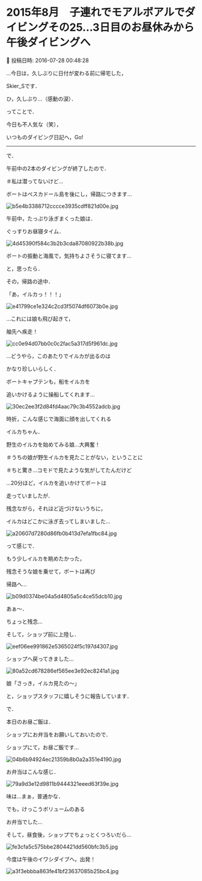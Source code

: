 # 2015年8月　子連れでモアルボアルでダイビングその25…3日目のお昼休みから午後ダイビングへ

📅 投稿日時: 2016-07-28 00:48:28

…今日は，久しぶりに日付が変わる前に帰宅した，


Skier_Sです．


ひ，久しぶり…（感動の涙）．





ってことで．


今日も不人気な（笑），


いつものダイビング日記へ，Go!


------


で．


午前中の2本のダイビングが終了したので．


＃私は潜ってないけど…





ボートはぺスカドール島を後にし，帰路につきます…




![b5e4b3388712cccce3935cdff821d00e.jpg](images/b5e4b3388712cccce3935cdff821d00e.jpg)




午前中，たっぷり泳ぎまくった娘は．


ぐっすりお昼寝タイム．




![4d45390f584c3b2b3cda87080922b38b.jpg](images/4d45390f584c3b2b3cda87080922b38b.jpg)




ボートの振動と海風で，気持ちよさそうに寝てます…





と，思ったら．


その，帰路の途中．





「あ，イルカっ！！！」







![e41799ce1e324c2cd3f5074df6073b0e.jpg](images/e41799ce1e324c2cd3f5074df6073b0e.jpg)




…これには娘も飛び起きて，


舳先へ疾走！




![cc0e94d07bb0c0c2fac5a317d5f961dc.jpg](images/cc0e94d07bb0c0c2fac5a317d5f961dc.jpg)




…どうやら，このあたりでイルカが出るのは


かなり珍しいらしく．


ボートキャプテンも，船をイルカを


追いかけるように操船してくれます…




![30ec2ee3f2d84fd4aac79c3b4552adcb.jpg](images/30ec2ee3f2d84fd4aac79c3b4552adcb.jpg)




時折，こんな感じで海面に顔を出してくれる


イルカちゃん．


野生のイルカを始めてみる娘…大興奮！


＃うちの娘が野生イルカを見たことがない，ということに


＃ちと驚き…コモドで見たような気がしてたんだけど





…20分ほど，イルカを追いかけてボートは


走っていましたが．


残念ながら，それほど近づけないうちに，


イルカはどこかに泳ぎ去ってしまいました…




![a20607d7280d86fb0b413d7efa1fbc84.jpg](images/a20607d7280d86fb0b413d7efa1fbc84.jpg)




って感じで．


もう少しイルカを眺めたかった，


残念そうな娘を乗せて，ボートは再び


帰路へ…




![b09d0374be04a5d4805a5c4ce55dcb10.jpg](images/b09d0374be04a5d4805a5c4ce55dcb10.jpg)




あぁ～．


ちょっと残念…





そして，ショップ前に上陸し．




![eef06ee991862e5365024f5c197d4307.jpg](images/eef06ee991862e5365024f5c197d4307.jpg)




ショップへ戻ってきました…




![80a52cd678286ef565ee3e92ec8241a1.jpg](images/80a52cd678286ef565ee3e92ec8241a1.jpg)




娘「さっき，イルカ見たの～」


と，ショップスタッフに嬉しそうに報告しています．





で．


本日のお昼ご飯は．


ショップにお弁当をお願いしておいたので．


ショップにて，お昼ご飯です…




![04b6b94924ec21359b8b0a2a351e4190.jpg](images/04b6b94924ec21359b8b0a2a351e4190.jpg)




お弁当はこんな感じ．




![79a9d3e12d9811b9444321eeed63f39e.jpg](images/79a9d3e12d9811b9444321eeed63f39e.jpg)




味は…まぁ，普通かな．


でも，けっこうボリュームのある


お弁当でした…





そして，昼食後，ショップでちょっとくつろいだら…




![fe3cfa5c575bbe2804421dd560bfc3b5.jpg](images/fe3cfa5c575bbe2804421dd560bfc3b5.jpg)







今度は午後のイワシダイブへ，出発！




![a3f3ebbba863fe41bf23637085b25bc4.jpg](images/a3f3ebbba863fe41bf23637085b25bc4.jpg)
